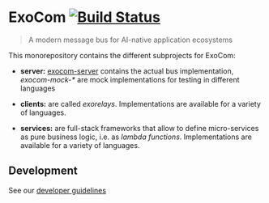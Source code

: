 # ExoCom  [![Build Status](https://travis-ci.org/Originate/exocom.svg?branch=master)](https://travis-ci.org/Originate/exocom)
> A modern message bus for AI-native application ecosystems


This monorepository contains the different subprojects for ExoCom:

* __server:__ [exocom-server](exocom-server) contains the actual bus implementation,
  _exocom-mock-*_ are mock implementations for testing in different languages

* __clients:__ are called _exorelays_.
  Implementations are available for a variety of languages.

* __services:__ are full-stack frameworks that allow to define micro-services
                as pure business logic, i.e. as _lambda functions_.
                Implementations are available for a variety of languages.


## Development

See our [developer guidelines](CONTRIBUTING.md)
